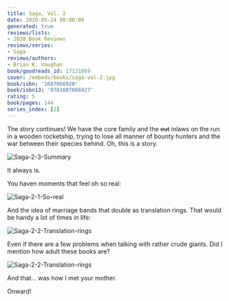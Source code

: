 ```yaml
---
title: Saga, Vol. 2
date: 2020-05-24 00:00:00
generated: true
reviews/lists:
- 2020 Book Reviews
reviews/series:
- Saga
reviews/authors:
- Brian K. Vaughan
book/goodreads_id: 17131869
cover: /embeds/books/saga-vol-2.jpg
book/isbn: '1607066920'
book/isbn13: '9781607066927'
rating: 5
book/pages: 144
series_index: [2]
---
```

The story continues! We have the core family and the ~~out~~ inlaws on the run in a wooden rocketship, trying to lose all manner of bounty hunters and the war between their species behind. Oh, this is a story.  

![Saga-2-3-Summary](/embeds/books/attachments/saga-2-3-summary.png)  

<!--more-->

It always is.  

You haven moments that feel oh so real:  

![Saga-2-1-So-real](/embeds/books/attachments/saga-2-1-so-real.png)  

And the idea of marriage bands that double as translation rings. That would be handy a lot of times in life:  

![Saga-2-2-Translation-rings](/embeds/books/attachments/saga-2-2-translation-rings.png)  

Even if there are a few problems when talking with rather crude giants. Did I mention how adult these books are?  

![Saga-2-2-Translation-rings](/embeds/books/attachments/Saga-2-4-How-I-met-your-mother.png)  

And that... was how I met your mother.  

Onward!
